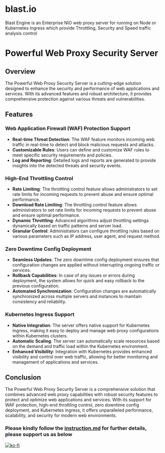 # blast.io
Blast Engine is an Enterprise NIO web proxy server for running on Node or Kubernetes Ingress which provide Throttling, Security and Speed traffic analysis control

# Powerful Web Proxy Security Server

## Overview

The Powerful Web Proxy Security Server is a cutting-edge solution designed to enhance the security and performance of web applications and services. With its advanced features and robust architecture, it provides comprehensive protection against various threats and vulnerabilities.

## Features

### Web Application Firewall (WAF) Protection Support

- **Real-time Threat Detection**: The WAF feature monitors incoming web traffic in real-time to detect and block malicious requests and attacks.
- **Customizable Rules**: Users can define and customize WAF rules to meet specific security requirements and policies.
- **Log and Reporting**: Detailed logs and reports are generated to provide insights into the detected threats and security events.

### High-End Throttling Control

- **Rate Limiting**: The throttling control feature allows administrators to set rate limits for incoming requests to prevent abuse and ensure optimal performance.
- **Download Rate Limiting**: The throttling control feature allows administrators to set rate limits for incoming requests to prevent abuse and ensure optimal performance.
- **Dynamic Throttling**: Advanced algorithms adjust throttling settings dynamically based on traffic patterns and server load.
- **Granular Control**: Administrators can configure throttling rules based on various parameters such as IP address, user agent, and request method.

### Zero Downtime Config Deployment

- **Seamless Updates**: The zero downtime config deployment ensures that configuration changes are applied without interrupting ongoing traffic or services.
- **Rollback Capabilities**: In case of any issues or errors during deployment, the system allows for quick and easy rollback to the previous configuration.
- **Automated Synchronization**: Configuration changes are automatically synchronized across multiple servers and instances to maintain consistency and reliability.

### Kubernetes Ingress Support

- **Native Integration**: The server offers native support for Kubernetes Ingress, making it easy to deploy and manage web proxy configurations within Kubernetes clusters.
- **Automatic Scaling**: The server can automatically scale resources based on the demand and traffic load within the Kubernetes environment.
- **Enhanced Visibility**: Integration with Kubernetes provides enhanced visibility and control over web traffic, allowing for better monitoring and management of applications and services.

## Conclusion

The Powerful Web Proxy Security Server is a comprehensive solution that combines advanced web proxy capabilities with robust security features to protect and optimize web applications and services. With its support for WAF protection, high-end throttling control, zero downtime config deployment, and Kubernetes ingress, it offers unparalleled performance, scalability, and security for modern web environments.



### Please kindly follow the [instruction.md](./instruction.md) for further details, please support us as below

[![ko-fi](https://storage.ko-fi.com/cdn/kofi2.png)](https://ko-fi.com/blastblast43267/shop)

